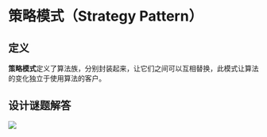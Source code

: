 # 策略模式（Strategy Pattern）

## 定义
**策略模式**定义了算法族，分别封装起来，让它们之间可以互相替换，此模式让算法的变化独立于使用算法的客户。

## 设计谜题解答
![](http://q8id96pmj.bkt.clouddn.com/img/relation.jpg)
